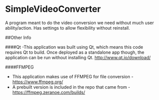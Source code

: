 # SimpleVideoConverter
A program meant to do the video conversion we need without much user ability/action. Has settings to allow flexibility without reinstall.

##Other Info

####Qt
-This application was built using Qt, which means this code requires Qt to build. Once deployed as a standalone app though, the application can be run without installing Qt.
http://www.qt.io/download/

####FFMPEG
- This application makes use of FFMPEG for file conversion - https://www.ffmpeg.org/
- A prebuilt version is included in the repo that came from - https://ffmpeg.zeranoe.com/builds/
